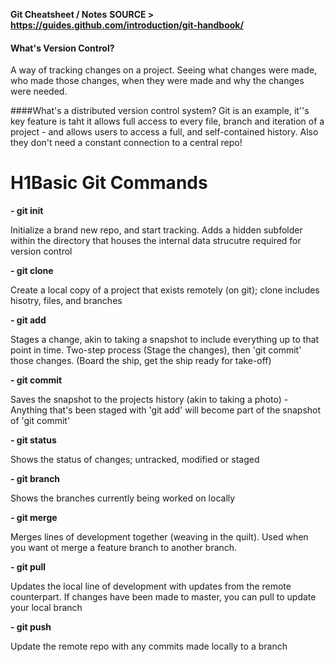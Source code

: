 __Git Cheatsheet / Notes__
__SOURCE > https://guides.github.com/introduction/git-handbook/__

#### What's Version Control?
A way of tracking changes on a project. Seeing what changes were made, who made those changes, when they were made and why the changes were needed.

####What's a distributed version control system?
Git is an example, it''s key feature is taht it allows full access to every file, branch and iteration of a project - and allows users to access a full, and self-contained history. Also they don't need a constant connection to a central repo!


# H1Basic Git Commands
__- git init__

Initialize a brand new repo, and start tracking. Adds a hidden subfolder within the directory that houses the internal data strucutre required for version control

__- git clone__

Create a local copy of a project that exists remotely (on git); clone includes hisotry, files, and branches

__- git add__

Stages a change, akin to taking a snapshot to include everything up to that point in time. Two-step process (Stage the changes), then 'git commit' those changes. (Board the ship, get the ship ready for take-off)

__- git commit__

Saves the snapshot to the projects history (akin to taking a photo) - Anything that's been staged with 'git add' will become part of the snapshot of 'git commit'

__- git status__

Shows the status of changes; untracked, modified or staged

__- git branch__

Shows the branches currently being worked on locally

__- git merge__

Merges lines of development together (weaving in the quilt). Used when you want ot merge a feature branch to another branch.

__- git pull__

Updates the local line of development with updates from the remote counterpart. If changes have been made to master, you can pull to update your local branch

__- git push__

Update the remote repo with any commits made locally to a branch

